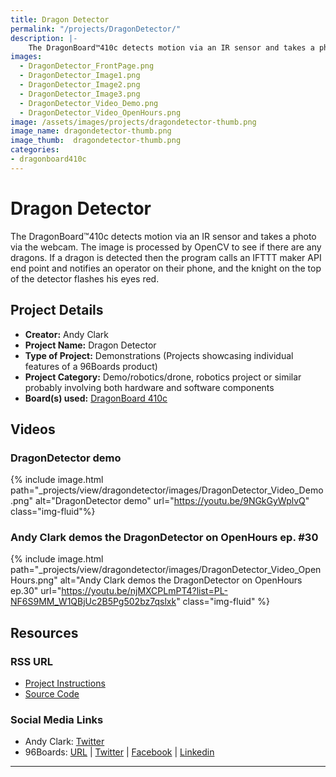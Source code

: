 ```yaml
---
title: Dragon Detector
permalink: "/projects/DragonDetector/"
description: |-
    The DragonBoard™410c detects motion via an IR sensor and takes a photo via the webcam. The image is processed by OpenCV to see if there are any dragons. If a dragon is detected then the program calls an IFTTT maker API end point and notifies an operator on their phone, and the knight on the top of the detector flashes his eyes red.
images:
  - DragonDetector_FrontPage.png
  - DragonDetector_Image1.png
  - DragonDetector_Image2.png
  - DragonDetector_Image3.png
  - DragonDetector_Video_Demo.png
  - DragonDetector_Video_OpenHours.png
image: /assets/images/projects/dragondetector-thumb.png
image_name: dragondetector-thumb.png
image_thumb:  dragondetector-thumb.png
categories:
- dragonboard410c
---
```

# Dragon Detector

The DragonBoard™410c detects motion via an IR sensor and takes a photo via the webcam. The image is processed by OpenCV to see if there are any dragons. If a dragon is detected then the program calls an IFTTT maker API end point and notifies an operator on their phone, and the knight on the top of the detector flashes his eyes red.

## Project Details

- **Creator:** Andy Clark
- **Project Name:** Dragon Detector
- **Type of Project:** Demonstrations (Projects showcasing individual features of a 96Boards product)
- **Project Category:** Demo/robotics/drone, robotics project or similar probably involving both hardware and software components
- **Board(s) used:** [DragonBoard 410c](https://www.96boards.org/product/dragonboard410c/)

## Videos

### DragonDetector demo
{% include image.html path="_projects/view/dragondetector/images/DragonDetector_Video_Demo.png" alt="DragonDetector demo" url="https://youtu.be/9NGkGyWplvQ" class="img-fluid"%}

### Andy Clark demos the DragonDetector on OpenHours ep. #30
{% include image.html path="_projects/view/dragondetector/images/DragonDetector_Video_OpenHours.png" alt="Andy Clark demos the DragonDetector on OpenHours ep.30" url="https://youtu.be/njMXCPLmPT4?list=PL-NF6S9MM_W1QBjUc2B5Pg502bz7qslxk" class="img-fluid" %}

## Resources

### RSS URL

- [Project Instructions](http://workshopshed.com/2016/06/boxing-the-dragon/)
- [Source Code](https://github.com/Workshopshed/Dragon)

### Social Media Links

- Andy Clark: [Twitter](https://twitter.com/Workshopshed)
- 96Boards: [URL](https://www.96boards.org/) &#124; [Twitter](https://twitter.com/96boards) &#124; [Facebook](https://www.facebook.com/96Boards) &#124; [Linkedin](https://www.linkedin.com/company/{{site.linkedin_username}}/)


***
